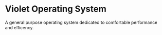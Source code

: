 # Violet Operating System

A general purpose operating system dedicated to comfortable performance and efficency.
